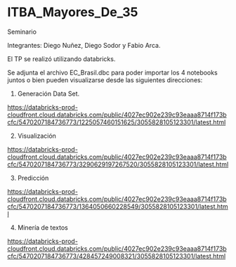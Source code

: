 # ITBA_Mayores_De_35
Seminario

Integrantes: Diego Nuñez, Diego Sodor y Fabio Arca.

El TP se realizó utilizando databricks.

Se adjunta el archivo EC_Brasil.dbc para poder importar los 4 notebooks juntos o bien pueden visualizarse desde las siguientes direcciones:

1) Generación Data Set.

https://databricks-prod-cloudfront.cloud.databricks.com/public/4027ec902e239c93eaaa8714f173bcfc/5470207184736773/1225057460151625/3055828105123301/latest.html


2) Visualización

https://databricks-prod-cloudfront.cloud.databricks.com/public/4027ec902e239c93eaaa8714f173bcfc/5470207184736773/3290629197267520/3055828105123301/latest.html

3) Predicción

https://databricks-prod-cloudfront.cloud.databricks.com/public/4027ec902e239c93eaaa8714f173bcfc/5470207184736773/1364050660228549/3055828105123301/latest.html

4) Minería de textos

https://databricks-prod-cloudfront.cloud.databricks.com/public/4027ec902e239c93eaaa8714f173bcfc/5470207184736773/428457249008321/3055828105123301/latest.html




